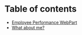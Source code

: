 # Table of contents

* [Employee Performance WebPart](README.md)
* [What about me?](what-about-me.md)


